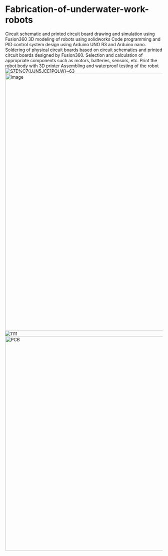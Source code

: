 # Fabrication-of-underwater-work-robots
Circuit schematic and printed circuit board drawing and simulation using Fusion360
3D modeling of robots using solidworks
Code programming and PID control system design using Arduino UNO R3 and Arduino nano.
Soldering of physical circuit boards based on circuit schematics and printed circuit boards designed by Fusion360.
Selection and calculation of appropriate components such as motors, batteries, sensors, etc.
Print the robot body with 3D printer
Assembling and waterproof testing of the robot
![S7E%C7(UJN5JCE1PQLW}~63](https://github.com/LAOHA47/Fabrication-of-underwater-work-robots/assets/129039557/3f57ac39-0517-4bfd-9d1b-72c4a46ea813)
<img width="821" alt="image" src="https://github.com/LAOHA47/Fabrication-of-underwater-work-robots/assets/129039557/11541c84-ef18-4f2e-9e59-4088a61955f1">
![1111](https://github.com/LAOHA47/Fabrication-of-underwater-work-robots/assets/129039557/083d9adb-a57e-4078-bbc6-3afef33c09f5)
<img width="684" alt="PCB" src="https://github.com/LAOHA47/Fabrication-of-underwater-work-robots/assets/129039557/84509523-7448-40fa-bd90-312013536519">
